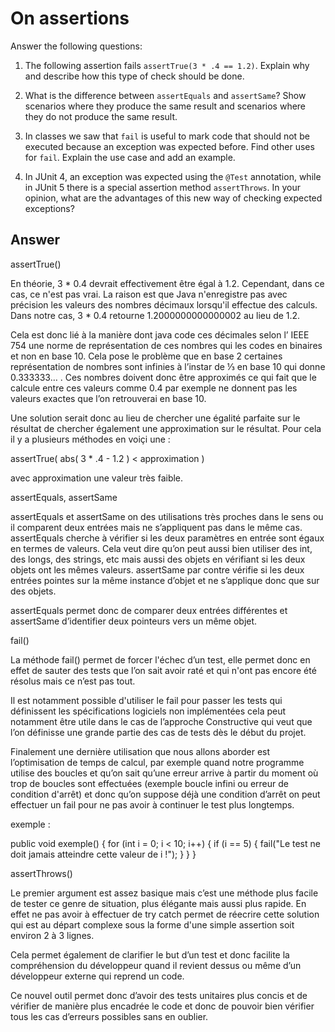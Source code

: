 # On assertions

Answer the following questions:

1. The following assertion fails `assertTrue(3 * .4 == 1.2)`. Explain why and describe how this type of check should be done.

2. What is the difference between `assertEquals` and `assertSame`? Show scenarios where they produce the same result and scenarios where they do not produce the same result.

3. In classes we saw that `fail` is useful to mark code that should not be executed because an exception was expected before. Find other uses for `fail`. Explain the use case and add an example.

4. In JUnit 4, an exception was expected using the `@Test` annotation, while in JUnit 5 there is a special assertion method `assertThrows`. In your opinion, what are the advantages of this new way of checking expected exceptions?

## Answer

assertTrue()

En théorie, 3 * 0.4 devrait effectivement être égal à 1.2. Cependant, dans ce cas, ce n'est pas vrai. La raison est que Java n'enregistre pas avec précision les valeurs des nombres décimaux lorsqu'il effectue des calculs. Dans notre cas, 3 * 0.4 retourne 1.2000000000000002 au lieu de 1.2.

Cela est donc lié à la manière dont java code ces décimales selon l’ IEEE 754 une norme de représentation de ces nombres qui les codes en binaires et non en base 10. Cela pose le problème que en base 2 certaines représentation de nombres sont infinies à l’instar de ⅓ en base 10 qui donne 0.333333… . Ces nombres doivent donc être approximés ce qui fait que le calcule entre ces valeurs comme 0.4 par exemple ne donnent pas les valeurs exactes que l’on retrouverai en base 10.

Une solution serait donc au lieu de chercher une égalité parfaite sur le résultat de chercher également une approximation sur le résultat. Pour cela il y a plusieurs méthodes en voiçi une :

assertTrue( abs( 3 * .4 - 1.2 ) < approximation )

avec approximation une valeur très faible.

assertEquals, assertSame

assertEquals et assertSame on des utilisations très proches dans le sens ou il comparent deux entrées mais ne s’appliquent pas dans le même cas.
assertEquals cherche à vérifier si les deux paramètres en entrée sont égaux en termes de valeurs. Cela veut dire qu’on peut aussi bien utiliser des int, des longs, des strings, etc mais aussi des objets en vérifiant si les deux objets ont les mêmes valeurs.
assertSame par contre vérifie si les deux entrées pointes sur la même instance d’objet et ne s’applique donc que sur des objets.

assertEquals permet donc de comparer deux entrées différentes et assertSame d’identifier deux pointeurs vers un même objet.

fail()

La méthode fail() permet de forcer l'échec d’un test, elle permet donc en effet de sauter des tests que l’on sait avoir raté et qui n'ont pas encore été résolus mais ce n’est pas tout.

Il est notamment possible d'utiliser le fail pour passer les tests qui définissent les spécifications logiciels non implémentées cela peut notamment être utile dans le cas de l’approche Constructive qui veut que l’on définisse une grande partie des cas de tests dès le début du projet.

Finalement une dernière utilisation que nous allons aborder est l’optimisation de temps de calcul, par exemple quand notre programme utilise des boucles et qu’on sait qu’une erreur arrive à partir du moment où trop de boucles sont effectuées (exemple boucle infini ou erreur de condition d'arrêt) et donc qu’on suppose déjà une condition d’arrêt on peut effectuer un fail pour ne pas avoir à continuer le test plus longtemps.

exemple : 

public void exemple() {
 for (int i = 0; i < 10; i++) {
 if (i == 5) { 
fail("Le test ne doit jamais atteindre cette valeur de i !");
 }
 }
 }

assertThrows()

Le premier argument est assez basique mais c’est une méthode plus facile de tester ce genre de situation, plus élégante mais aussi plus rapide.
En effet ne pas avoir à effectuer de try catch permet de réecrire cette solution qui est au départ complexe sous la forme d'une simple assertion soit environ 2 à 3 lignes.

Cela permet également de clarifier le but d’un test et donc facilite la compréhension du développeur quand il revient dessus ou même d’un développeur externe qui reprend un code.

Ce nouvel outil permet donc d’avoir des tests unitaires plus concis et de vérifier de manière plus encadrée le code et donc de pouvoir bien vérifier tous les cas d’erreurs possibles sans en oublier.